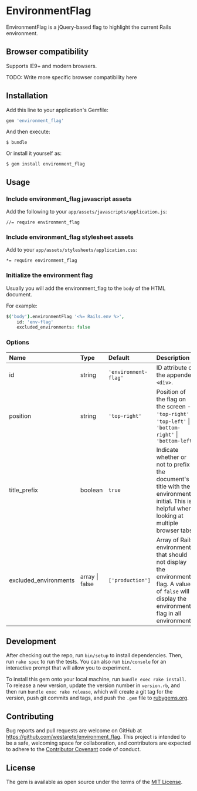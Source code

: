 # EnvironmentFlag

EnvironmentFlag is a jQuery-based flag to highlight the current Rails environment.

## Browser compatibility

Supports IE9+ and modern browsers.

TODO: Write more specific browser compatibility here

## Installation

Add this line to your application's Gemfile:

```ruby
gem 'environment_flag'
```

And then execute:

    $ bundle

Or install it yourself as:

    $ gem install environment_flag

## Usage

### Include environment_flag javascript assets

Add the following to your `app/assets/javascripts/application.js`:

	//= require environment_flag

### Include environment_flag stylesheet assets

Add to your `app/assets/stylesheets/application.css`:

	*= require environment_flag

### Initialize the environment flag

Usually you will add the environment_flag to the `body` of the HTML document.

For example:

```coffeescript
$('body').environmentFlag '<%= Rails.env %>',
    id: 'env-flag'
    excluded_environments: false
```

### Options

| Name                  | Type             | Default              | Description |
|:----------------------|:-----------------|:---------------------|:------------|
| id                    | string           | `'environment-flag'` | ID attribute of the appended `<div>`. |
| position              | string           | `'top-right'`        | Position of the flag on the screen - `'top-right'` \| `'top-left'` \| `'bottom-right'` \| `'bottom-left'` |
| title_prefix          | boolean          | `true`               | Indicate whether or not to prefix the document's title with the environment initial. This is helpful when looking at multiple browser tabs |
| excluded_environments | array \| false   | `['production']`     | Array of Rails environments that should not display the environment flag. A value of `false` will display the environment flag in all environments. |

## Development

After checking out the repo, run `bin/setup` to install dependencies. Then, run `rake spec` to run the tests. You can also run `bin/console` for an interactive prompt that will allow you to experiment.

To install this gem onto your local machine, run `bundle exec rake install`. To release a new version, update the version number in `version.rb`, and then run `bundle exec rake release`, which will create a git tag for the version, push git commits and tags, and push the `.gem` file to [rubygems.org](https://rubygems.org).

## Contributing

Bug reports and pull requests are welcome on GitHub at https://github.com/westarete/environment_flag. This project is intended to be a safe, welcoming space for collaboration, and contributors are expected to adhere to the [Contributor Covenant](http://contributor-covenant.org) code of conduct.


## License

The gem is available as open source under the terms of the [MIT License](http://opensource.org/licenses/MIT).

